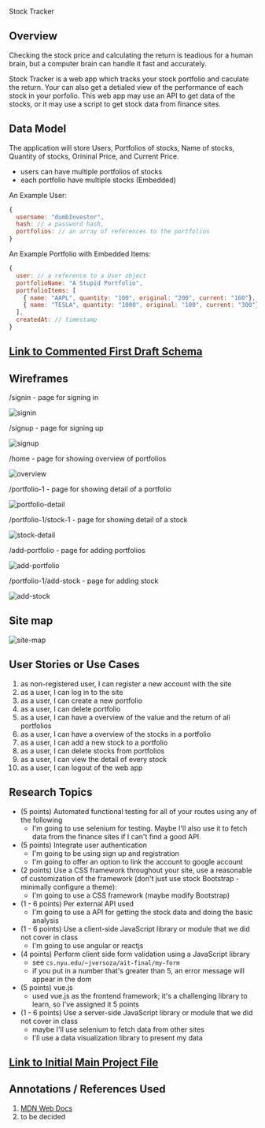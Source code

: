 Stock Tracker

## Overview

Checking the stock price and calculating the return is teadious for a human brain, but a computer brain can handle it fast and accurately.

Stock Tracker is a web app which tracks your stock portfolio and caculate the return. Your can also get a detialed view of the performance of each stock in your porfolio. This web app may use an API to get data of the stocks, or it may use a script to get stock data from finance sites.


## Data Model

The application will store Users, Portfolios of stocks, Name of stocks, Quantity of stocks, Orininal Price, and Current Price.

* users can have multiple portfolios of stocks
* each portfolio have multiple stocks (Embedded)

An Example User:

```javascript
{
  username: "dumbInvestor",
  hash: // a password hash,
  portfolios: // an array of references to the portfolios
}
```

An Example Portfolio with Embedded Items:

```javascript
{
  user: // a reference to a User object
  portfolioName: "A Stupid Portfolio",
  portfolioItems: [
    { name: "AAPL", quantity: "100", original: "200", current: "160"},
    { name: "TESLA", quantity: "1000", original: "100", current: "300"},
  ],
  createdAt: // timestamp
}
```


## [Link to Commented First Draft Schema](src/db.js) 


## Wireframes

/signin - page for signing in

![signin](documentation/sign-in.PNG)

/signup - page for signing up

![signup](documentation/sign-up.PNG)

/home - page for showing overview of portfolios

![overview](documentation/portfolio-overview.PNG)

/portfolio-1 - page for showing detail of a portfolio

![portfolio-detail](documentation/portfolio-detail.PNG)

/portfolio-1/stock-1 - page for showing detail of a stock

![stock-detail](documentation/stock-detail.PNG)

/add-portfolio - page for adding portfolios

![add-portfolio](documentation/add-portfolio.PNG)

/portfolio-1/add-stock - page for adding stock

![add-stock](documentation/add-stock.PNG)



## Site map

![site-map](documentation/site-map.PNG)

## User Stories or Use Cases

1. as non-registered user, I can register a new account with the site
2. as a user, I can log in to the site
3. as a user, I can create a new portfolio
4. as a user, I can delete portfolio
5. as a user, I can have a overview of the value and the return of all portfolios
6. as a user, I can have a overview of the stocks in a portfolio
7. as a user, I can add a new stock to a portfolio
8. as a user, I can delete stocks from portfolios
9. as a user, I can view the detail of every stock
6. as a user, I can logout of the web app

## Research Topics

* (5 points) Automated functional testing for all of your routes using any of the following
    * I'm going to use selenium for testing. Maybe I'll also use it to fetch data from the finance sites if I can't find a good API.
* (5 points) Integrate user authentication
    * I'm going to be using sign up and registration
    * I'm going to offer an option to link the account to google account
* (2 points) Use a CSS framework throughout your site, use a reasonable of customization of the framework (don't just use stock Bootstrap - minimally configure a theme):
    * I'm going to use a CSS framework (maybe modify Bootstrap)
* (1 - 6 points) Per external API used
    * I'm going to use a API for getting the stock data and doing the basic analysis
* (1 - 6 points) Use a client-side JavaScript library or module that we did not cover in class
    * I'm going to use angular or reactjs
* (4 points) Perform client side form validation using a JavaScript library
    * see <code>cs.nyu.edu/~jversoza/ait-final/my-form</code>
    * if you put in a number that's greater than 5, an error message will appear in the dom
* (5 points) vue.js
    * used vue.js as the frontend framework; it's a challenging library to learn, so I've assigned it 5 points
* (1 - 6 points) Use a server-side JavaScript library or module that we did not cover in class
    * maybe I'll use selenium to fetch data from other sites
    * I'll use a data visualization library to present my data

## [Link to Initial Main Project File](src/app.js) 

## Annotations / References Used

1. [MDN Web Docs](https://developer.mozilla.org/en-US/)
2. to be decided
